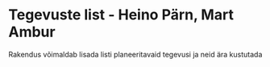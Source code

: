 # Tegevuste list - Heino Pärn, Mart Ambur

Rakendus võimaldab lisada listi planeeritavaid tegevusi ja neid ära kustutada
